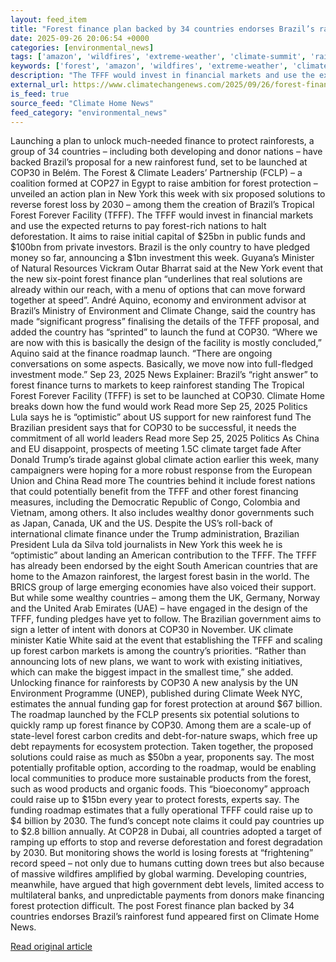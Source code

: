 ```yaml
---
layout: feed_item
title: "Forest finance plan backed by 34 countries endorses Brazil’s rainforest fund"
date: 2025-09-26 20:06:54 +0000
categories: [environmental_news]
tags: ['amazon', 'wildfires', 'extreme-weather', 'climate-summit', 'rainforest', 'year-2025', 'cop28', 'urgent']
keywords: ['forest', 'amazon', 'wildfires', 'extreme-weather', 'climate-summit', 'rainforest', 'plan', 'finance']
description: "The TFFF would invest in financial markets and use the expected returns to pay forest-rich nations to halt deforestation"
external_url: https://www.climatechangenews.com/2025/09/26/forest-finance-plan-backed-by-34-countries-endorses-brazils-rainforest-fund/
is_feed: true
source_feed: "Climate Home News"
feed_category: "environmental_news"
---
```


Launching a plan to unlock much-needed finance to protect rainforests, a group of 34 countries &#8211; including both developing and donor nations &#8211; have backed Brazil&#8217;s proposal for a new rainforest fund, set to be launched at COP30 in Belém. The Forest &amp; Climate Leaders’ Partnership (FCLP) &#8211; a coalition formed at COP27 in Egypt to raise ambition for forest protection &#8211; unveiled an action plan in New York this week with six proposed solutions to reverse forest loss by 2030 &#8211; among them the creation of Brazil&#8217;s Tropical Forest Forever Facility (TFFF). The TFFF would invest in financial markets and use the expected returns to pay forest-rich nations to halt deforestation. It aims to raise initial capital of $25bn in public funds and $100bn from private investors. Brazil is the only country to have pledged money so far, announcing a $1bn investment this week. Guyana&#8217;s Minister of Natural Resources Vickram Outar Bharrat said at the New York event that the new six-point forest finance plan &#8220;underlines that real solutions are already within our reach, with a menu of options that can move forward together at speed&#8221;. André Aquino, economy and environment advisor at Brazil&#8217;s Ministry of Environment and Climate Change, said the country has made &#8220;significant progress&#8221; finalising the details of the TFFF proposal, and added the country has &#8220;sprinted&#8221; to launch the fund at COP30. &#8220;Where we are now with this is basically the design of the facility is mostly concluded,&#8221; Aquino said at the finance roadmap launch. &#8220;There are ongoing conversations on some aspects. Basically, we move now into full-fledged investment mode.&#8221; Sep 23, 2025 News Explainer: Brazil&#8217;s “right answer” to forest finance turns to markets to keep rainforest standing The Tropical Forest Forever Facility (TFFF) is set to be launched at COP30. Climate Home breaks down how the fund would work Read more Sep 25, 2025 Politics Lula says he is &#8220;optimistic&#8221; about US support for new rainforest fund The Brazilian president says that for COP30 to be successful, it needs the commitment of all world leaders Read more Sep 25, 2025 Politics As China and EU disappoint, prospects of meeting 1.5C climate target fade After Donald Trump&#8217;s tirade against global climate action earlier this week, many campaigners were hoping for a more robust response from the European Union and China Read more The countries behind it include forest nations that could potentially benefit from the TFFF and other forest financing measures, including the Democratic Republic of Congo, Colombia and Vietnam, among others. It also includes wealthy donor governments such as Japan, Canada, UK and the US. Despite the US&#8217;s roll-back of international climate finance under the Trump administration, Brazilian President Lula da Silva told journalists in New York this week he is &#8220;optimistic&#8221; about landing an American contribution to the TFFF. The TFFF has already been endorsed by the eight South American countries that are home to the Amazon rainforest, the largest forest basin in the world. The BRICS group of large emerging economies have also voiced their support. But while some wealthy countries &#8211; among them the UK, Germany, Norway and the United Arab Emirates (UAE) &#8211; have engaged in the design of the TFFF, funding pledges have yet to follow. The Brazilian government aims to sign a letter of intent with donors at COP30 in November. UK climate minister Katie White said at the event that establishing the TFFF and scaling up forest carbon markets is among the country&#8217;s priorities. &#8220;Rather than announcing lots of new plans, we want to work with existing initiatives, which can make the biggest impact in the smallest time,&#8221; she added. Unlocking finance for rainforests by COP30 A new analysis by the UN Environment Programme (UNEP), published during Climate Week NYC, estimates the annual funding gap for forest protection at around $67 billion. The roadmap launched by the FCLP presents six potential solutions to quickly ramp up forest finance by COP30. Among them are a scale-up of state-level forest carbon credits and debt-for-nature swaps, which free up debt repayments for ecosystem protection. Taken together, the proposed solutions could raise as much as $50bn a year, proponents say. The most potentially profitable option, according to the roadmap, would be enabling local communities to produce more sustainable products from the forest, such as wood products and organic foods. This &#8220;bioeconomy&#8221; approach could raise up to $15bn every year to protect forests, experts say. The funding roadmap estimates that a fully operational TFFF could raise up to $4 billion by 2030. The fund&#8217;s concept note claims it could pay countries up to $2.8 billion annually. At COP28 in Dubai, all countries adopted a target of ramping up efforts to stop and reverse deforestation and forest degradation by 2030. But monitoring shows the world is losing forests at &#8220;frightening&#8221; record speed &#8211; not only due to humans cutting down trees but also because of massive wildfires amplified by global warming. Developing countries, meanwhile, have argued that high government debt levels, limited access to multilateral banks, and unpredictable payments from donors make financing forest protection difficult. The post Forest finance plan backed by 34 countries endorses Brazil&#8217;s rainforest fund appeared first on Climate Home News.

[Read original article](https://www.climatechangenews.com/2025/09/26/forest-finance-plan-backed-by-34-countries-endorses-brazils-rainforest-fund/)
